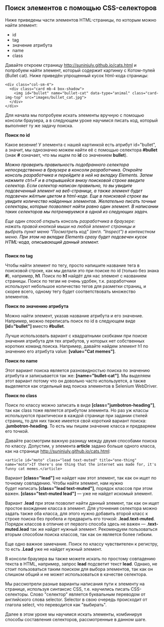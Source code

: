 <h2>Поиск элементов с помощью CSS-селекторов</h2>

<p>Ниже приведены части элементов HTML-страницы, по которым можно найти элемент:</p>

<ul>
	<li>id</li>
	<li>tag</li>
	<li>значение атрибута</li>
	<li>name</li>
	<li>class</li>
</ul>

<p>Давайте откроем страницу <a href="http://suninjuly.github.io/cats.html" rel="nofollow noopener noreferrer" target="_blank">http://suninjuly.github.io/cats.html</a> и попробуем найти элемент, который содержит картинку с Котом-пулей (Bullet cat). Ниже приведён упрощенный кусок html-кода страницы:</p>

<pre><code class="language-html hljs xml"><span class="hljs-tag">&lt;<span class="hljs-name">div</span> <span class="hljs-attr">class</span>=<span class="hljs-string">"col-sm-4"</span>&gt;</span>
  <span class="hljs-tag">&lt;<span class="hljs-name">div</span> <span class="hljs-attr">class</span>=<span class="hljs-string">"card mb-4 box-shadow"</span>&gt;</span>
&nbsp;   <span class="hljs-tag">&lt;<span class="hljs-name">img</span> <span class="hljs-attr">id</span>=<span class="hljs-string">"bullet"</span> <span class="hljs-attr">name</span>=<span class="hljs-string">"bullet-cat"</span> <span class="hljs-attr">data-type</span>=<span class="hljs-string">"animal"</span> <span class="hljs-attr">class</span>=<span class="hljs-string">"card-img-top"</span> <span class="hljs-attr">src</span>=<span class="hljs-string">"images/bullet_cat.jpg"</span>&gt;</span>
  <span class="hljs-tag">&lt;/<span class="hljs-name">div</span>&gt;</span>
<span class="hljs-tag">&lt;/<span class="hljs-name">div</span>&gt;</span></code></pre>

<p>Для начала мы попробуем искать элементы вручную с помощью консоли браузера, а в следующем уроке&nbsp;научимся&nbsp;писать код, который выполняет ту же задачу поиска.</p>

<p><strong>Поиск по id</strong></p>

<p>Какое везение! У элемента с нашей картинкой&nbsp;есть атрибут id="bullet", а значит, мы однозначно можем найти её с помощью селектора <strong>#bullet </strong>(знак <strong>#</strong> означает, что мы ищем по <strong>id</strong> со значением <strong>bullet</strong>).</p>

<p><span style="color: #000000;"><em>Можно проверить правильность подобранного селектора непосредственно в браузере в консоли разработчика. Откройте консоль разработчика и перейдите в ней на вкладку Elements. Затем нажмите&nbsp;ctrl+F&nbsp;и в открывшейся внизу поисковой строке введите селектор. Если селектор написан правильно, то вы увидите подсвеченный элемент на веб-странице, а также элемент&nbsp;будет подсвечен жёлтым цветом&nbsp;в html-коде. Еще в поисковой строке вы увидите количество найденных элементов. Желательно писать точные селекторы, которые позволяют найти&nbsp;ровно один элемент. В написании таких селекторов мы потренируемся в одной из следующих задач.</em></span></p>

<p><em><em><em>Еще один способ открыть консоль разработчика в браузере: нажать&nbsp;правой кнопкой мыши на любой&nbsp;элемент&nbsp;страницы и выбрать&nbsp;пункт меню "Посмотреть код" (англ. "Inspect") в контекстном меню.</em></em></em><span style="color: #000000;"><em> При этом на вкладке Elements сразу будет подсвечен кусок HTML-кода, описывающий данный элемент.</em></span></p>

<p style="text-align: center;"><img alt="" src="https://ucarecdn.com/48a54d86-ea4d-42fd-8958-1d64ce419f73/"></p>

<p><strong>Поиск по tag</strong></p>

<p>Чтобы найти элемент по тегу, просто напишите название тега в поисковой строке, как мы делали это при поиске по id (только без знака <strong>#</strong>), например, <strong>h1</strong>. Поиск по <strong>h1</strong> найдёт для нас элемент с названием страницы. Поиск по тегам не очень удобен, т.к. разработчики используют небольшое количество тегов для разметки страниц, и скорее всего, одному тегу будет соответствовать множество элементов.</p>

<p><strong>Поиск по значению атрибута</strong></p>

<p>Можно найти элемент, указав название атрибута и его значение. Например, можно переписать поиск по id в следующем виде <strong>[id="bullet"] </strong>вместо&nbsp;<strong>#bullet</strong>.</p>

<p>Лучше использовать вариант с квадратными скобками при поиске значения атрибута для тех атрибутов, у которых нет собственных коротких команд поиска. Например, давайте найдем элемент h1 по значению его атрибута value: <strong>[value="Cat memes"]</strong>.</p>

<p><strong>Поиск по name</strong></p>

<p>Этот вариант поиска является разновидностью поиска по значению атрибута и записывается так же: <strong>[name="bullet-cat"]</strong>. Мы выделяем этот вариант потому что он довольно часто используется, а также выделяется как отдельный вид поиска элементов в Selenium WebDriver.</p>

<p><strong>Поиск по class</strong></p>

<p>Поиск по классу можно записать в виде <strong>[class="jumbotron-heading"]</strong>, так как&nbsp;class тоже является атрибутом элемента. Но раз уж&nbsp;классы используются практически в каждой странице при&nbsp;задании стилей страниц, то для них также&nbsp;имеется свой короткий вариант поиска: <strong>.jumbotron-heading</strong>. То есть&nbsp;мы пишем значение класса и предваряем его точкой.<strong> </strong></p>

<p>Давайте рассмотрим важную разницу между двумя способами поиска по классу. Допустим, у элемента&nbsp;<strong>article</strong> задано больше одного класса, как на странице <a href="http://suninjuly.github.io/cats.html" rel="noopener noreferrer nofollow" target="_blank">http://suninjuly.github.io/cats.html</a>:</p>

<pre><code class="language-html hljs xml"><span class="hljs-tag">&lt;<span class="hljs-name">article</span> <span class="hljs-attr">id</span>=<span class="hljs-string">"moto"</span> <span class="hljs-attr">class</span>=<span class="hljs-string">"lead text-muted"</span> <span class="hljs-attr">title</span>=<span class="hljs-string">"one-thing"</span> <span class="hljs-attr">name</span>=<span class="hljs-string">"moto"</span>&gt;</span>If there's one thing that the internet was made for, it's funny cat memes.<span class="hljs-tag">&lt;/<span class="hljs-name">article</span>&gt;</span></code></pre>

<p>Вариант&nbsp;<strong>[class="lead"]</strong> не найдет нам этот элемент, так как он ищет по точному совпадению. Чтобы найти элемент, нам нужно будет&nbsp;написать&nbsp;<strong>[class="lead text-muted"]</strong>, порядок классов при этом важен.&nbsp;<strong>[class="text-muted lead"]</strong>&nbsp;— уже не найдет искомый элемент.</p>

<p>Вариант <strong>.lead</strong> при этом позволит найти данный элемент, так как он ищет простое вхождение класса в элемент. Для уточнения селектора можно задать также оба класса, для этого нужно добавить второй класс к строке поиска без пробела и предварить&nbsp;его точкой: <strong>.lead.text-muted</strong>. Порядок классов в отличие от первого способа здесь не важен&nbsp;— <strong>.text-muted.lead</strong> так же найдет нужный элемент. Рекомендуем пользоваться вторым способом поиска классов, так как он является более гибким.</p>

<p>Еще одно важное замечание. Поиск по классу чувствителен к регистру, то есть&nbsp;<strong>.Lead</strong>&nbsp;уже не найдет нужный элемент.</p>

<p>В консоли браузера вы также можете искать по простому&nbsp;совпадению текста в HTML, например, запрос&nbsp;<strong>lead</strong>&nbsp;подсветит текст&nbsp;<strong>lead</strong>. Однако, не стоит пользоваться таким поиском для выбора элементов, так как он слишком общий и не может использоваться в качестве селектора.</p>

<p>Мы рассмотрели разные варианты написания пути к элементу на странице, используя синтаксис CSS, т.е. научились писать CSS-селекторы. Слово "селектор" является буквальным переводом от английского слова selector. Selector в свою очередь происходит от глагола select, что переводится как "выбирать".</p>

<p>Далее в этом уроке мы научимся искать элементы, комбинируя способы составления селекторов, рассмотренные в данном шаге.</p>